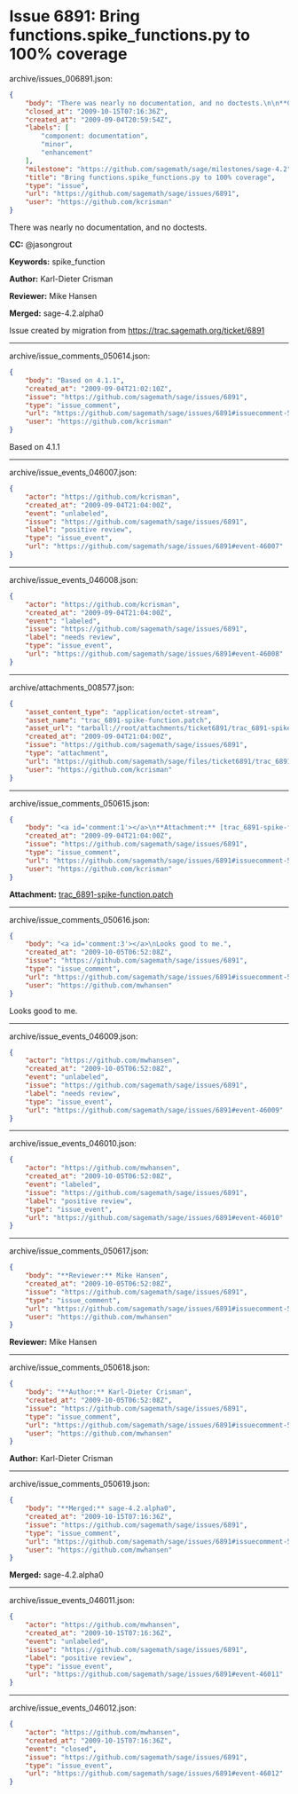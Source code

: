 # Issue 6891: Bring functions.spike_functions.py to 100% coverage

archive/issues_006891.json:
```json
{
    "body": "There was nearly no documentation, and no doctests.\n\n**CC:**  @jasongrout\n\n**Keywords:** spike_function\n\n**Author:** Karl-Dieter Crisman\n\n**Reviewer:** Mike Hansen\n\n**Merged:** sage-4.2.alpha0\n\nIssue created by migration from https://trac.sagemath.org/ticket/6891\n\n",
    "closed_at": "2009-10-15T07:16:36Z",
    "created_at": "2009-09-04T20:59:54Z",
    "labels": [
        "component: documentation",
        "minor",
        "enhancement"
    ],
    "milestone": "https://github.com/sagemath/sage/milestones/sage-4.2",
    "title": "Bring functions.spike_functions.py to 100% coverage",
    "type": "issue",
    "url": "https://github.com/sagemath/sage/issues/6891",
    "user": "https://github.com/kcrisman"
}
```
There was nearly no documentation, and no doctests.

**CC:**  @jasongrout

**Keywords:** spike_function

**Author:** Karl-Dieter Crisman

**Reviewer:** Mike Hansen

**Merged:** sage-4.2.alpha0

Issue created by migration from https://trac.sagemath.org/ticket/6891





---

archive/issue_comments_050614.json:
```json
{
    "body": "Based on 4.1.1",
    "created_at": "2009-09-04T21:02:10Z",
    "issue": "https://github.com/sagemath/sage/issues/6891",
    "type": "issue_comment",
    "url": "https://github.com/sagemath/sage/issues/6891#issuecomment-50614",
    "user": "https://github.com/kcrisman"
}
```

Based on 4.1.1



---

archive/issue_events_046007.json:
```json
{
    "actor": "https://github.com/kcrisman",
    "created_at": "2009-09-04T21:04:00Z",
    "event": "unlabeled",
    "issue": "https://github.com/sagemath/sage/issues/6891",
    "label": "positive review",
    "type": "issue_event",
    "url": "https://github.com/sagemath/sage/issues/6891#event-46007"
}
```



---

archive/issue_events_046008.json:
```json
{
    "actor": "https://github.com/kcrisman",
    "created_at": "2009-09-04T21:04:00Z",
    "event": "labeled",
    "issue": "https://github.com/sagemath/sage/issues/6891",
    "label": "needs review",
    "type": "issue_event",
    "url": "https://github.com/sagemath/sage/issues/6891#event-46008"
}
```



---

archive/attachments_008577.json:
```json
{
    "asset_content_type": "application/octet-stream",
    "asset_name": "trac_6891-spike-function.patch",
    "asset_url": "tarball://root/attachments/ticket6891/trac_6891-spike-function.patch",
    "created_at": "2009-09-04T21:04:00Z",
    "issue": "https://github.com/sagemath/sage/issues/6891",
    "type": "attachment",
    "url": "https://github.com/sagemath/sage/files/ticket6891/trac_6891-spike-function.patch",
    "user": "https://github.com/kcrisman"
}
```



---

archive/issue_comments_050615.json:
```json
{
    "body": "<a id='comment:1'></a>\n**Attachment:** [trac_6891-spike-function.patch](https://github.com/sagemath/sage/files/ticket6891/trac_6891-spike-function.patch)",
    "created_at": "2009-09-04T21:04:00Z",
    "issue": "https://github.com/sagemath/sage/issues/6891",
    "type": "issue_comment",
    "url": "https://github.com/sagemath/sage/issues/6891#issuecomment-50615",
    "user": "https://github.com/kcrisman"
}
```

<a id='comment:1'></a>
**Attachment:** [trac_6891-spike-function.patch](https://github.com/sagemath/sage/files/ticket6891/trac_6891-spike-function.patch)



---

archive/issue_comments_050616.json:
```json
{
    "body": "<a id='comment:3'></a>\nLooks good to me.",
    "created_at": "2009-10-05T06:52:08Z",
    "issue": "https://github.com/sagemath/sage/issues/6891",
    "type": "issue_comment",
    "url": "https://github.com/sagemath/sage/issues/6891#issuecomment-50616",
    "user": "https://github.com/mwhansen"
}
```

<a id='comment:3'></a>
Looks good to me.



---

archive/issue_events_046009.json:
```json
{
    "actor": "https://github.com/mwhansen",
    "created_at": "2009-10-05T06:52:08Z",
    "event": "unlabeled",
    "issue": "https://github.com/sagemath/sage/issues/6891",
    "label": "needs review",
    "type": "issue_event",
    "url": "https://github.com/sagemath/sage/issues/6891#event-46009"
}
```



---

archive/issue_events_046010.json:
```json
{
    "actor": "https://github.com/mwhansen",
    "created_at": "2009-10-05T06:52:08Z",
    "event": "labeled",
    "issue": "https://github.com/sagemath/sage/issues/6891",
    "label": "positive review",
    "type": "issue_event",
    "url": "https://github.com/sagemath/sage/issues/6891#event-46010"
}
```



---

archive/issue_comments_050617.json:
```json
{
    "body": "**Reviewer:** Mike Hansen",
    "created_at": "2009-10-05T06:52:08Z",
    "issue": "https://github.com/sagemath/sage/issues/6891",
    "type": "issue_comment",
    "url": "https://github.com/sagemath/sage/issues/6891#issuecomment-50617",
    "user": "https://github.com/mwhansen"
}
```

**Reviewer:** Mike Hansen



---

archive/issue_comments_050618.json:
```json
{
    "body": "**Author:** Karl-Dieter Crisman",
    "created_at": "2009-10-05T06:52:08Z",
    "issue": "https://github.com/sagemath/sage/issues/6891",
    "type": "issue_comment",
    "url": "https://github.com/sagemath/sage/issues/6891#issuecomment-50618",
    "user": "https://github.com/mwhansen"
}
```

**Author:** Karl-Dieter Crisman



---

archive/issue_comments_050619.json:
```json
{
    "body": "**Merged:** sage-4.2.alpha0",
    "created_at": "2009-10-15T07:16:36Z",
    "issue": "https://github.com/sagemath/sage/issues/6891",
    "type": "issue_comment",
    "url": "https://github.com/sagemath/sage/issues/6891#issuecomment-50619",
    "user": "https://github.com/mwhansen"
}
```

**Merged:** sage-4.2.alpha0



---

archive/issue_events_046011.json:
```json
{
    "actor": "https://github.com/mwhansen",
    "created_at": "2009-10-15T07:16:36Z",
    "event": "unlabeled",
    "issue": "https://github.com/sagemath/sage/issues/6891",
    "label": "positive review",
    "type": "issue_event",
    "url": "https://github.com/sagemath/sage/issues/6891#event-46011"
}
```



---

archive/issue_events_046012.json:
```json
{
    "actor": "https://github.com/mwhansen",
    "created_at": "2009-10-15T07:16:36Z",
    "event": "closed",
    "issue": "https://github.com/sagemath/sage/issues/6891",
    "type": "issue_event",
    "url": "https://github.com/sagemath/sage/issues/6891#event-46012"
}
```
